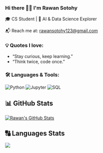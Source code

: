 ### Hi there 👋🏻 I'm Rawan Sotohy

🎓 CS Student | 🎯 AI & Data Science Explorer  

📬 Reach me at: rawansotohy123@gmail.com


### 💡 Quotes I love:
- “Stay curious, keep learning.”
- “Think twice, code once.”


### 🛠️ Languages & Tools:

![Python](https://img.shields.io/badge/Python-3776AB?style=flat&logo=python&logoColor=white)
![Jupyter](https://img.shields.io/badge/Jupyter-F37626?style=flat&logo=jupyter&logoColor=white)
![SQL](https://img.shields.io/badge/SQL-336791?style=flat&logo=mysql&logoColor=white)



<h2>📊 GitHub Stats</h2>

[![Rawan's GitHub Stats](https://github-readme-stats.vercel.app/api?username=Rawan-Sotohy&show_icons=true)](https://github.com/Rawan-Sotohy)


<h2>🔠 Languages Stats</h2>

<img src="https://github-readme-stats.vercel.app//api/top-langs/?username=Rawan-Sotohy&layout=compact&theme=" />

